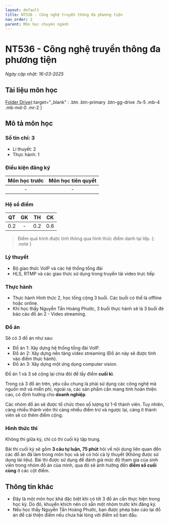 ```yaml
---
layout: default
title: NT536 - Công nghệ truyền thông đa phương tiện
nav_order: 2
parent: Môn học chuyên ngành
---
```


# NT536 - Công nghệ truyền thông đa phương tiện

*Ngày cập nhật: 16-03-2025*
## Tài liệu môn học

[Folder Drive](https://drive.google.com/drive/folders/1-S5_1_hhosfYUf4j17ETrCTGkq9LMJGR?usp=sharing){:target="_blank" : .btn .btn-primary .btn-gg-drive .fs-5 .mb-4 .mb-md-0 .mr-2 }

## Mô tả môn học

### Số tín chỉ: 3
- Lí thuyết: 2
- Thực hành: 1

### Điều kiện đăng ký

| Môn học trước| Môn học tiên quyết  |
|------|-----|
| <center> - </center>| <center>-</center>|

### Hệ số điểm

| QT   | GK  | TH  | CK  |
|------|-----|-----|-----|
| <center>0.2</center>| <center>-</center>| <center>0.2</center> | <center>0.6</center> |

> Điểm quá trình được tính thông qua hình thức điểm danh tại lớp.
{: .note }
### Lý thuyết

- Bộ giao thức VoIP và các hệ thống tổng đài
- HLS, RTMP và các giao thức sử dụng trong truyền tải video trực tiếp

### Thực hành

- Thực hành Hình thức 2, học tổng cộng 3 buổi. Các buổi có thể là offline hoặc online.
- Khi học thầy Nguyễn Tấn Hoàng Phước, 3 buổi thực hành sẽ là 3 buổi đẻ báo cáo đồ án 2 - Video streaming.

### Đồ án

Sẽ có 3 đồ án như sau:

- Đồ án 1: Xây dựng hệ thống tổng đài VoIP.
- Đồ án 2: Xây dựng nền tảng video streaming (Đồ án này sẽ được tính vào điểm thực hành).
- Đồ án 3: Xây dựng một ứng dụng computer vision.

Đồ án 1 và 3 sẽ cộng lại chia đôi để lấy điểm **cuối kì**.

Trong cả 3 đồ án trên, yêu cầu chung là phải sử dụng các công nghệ mã nguồn mở và miễn phí, ngoài ra, các sản phẩm cần mang tính hoàn thiện cao, có định hướng cho **doanh nghiệp**.

Các nhóm đồ án sẽ được tổ chức theo số lượng từ 1-6 thành viên. Tuy nhiên, càng nhiều thành viên thì càng nhiều điểm trừ và ngược lại, càng ít thành viên sẽ có thêm điểm cộng.

### Hình thức thi

Không thi giữa kỳ, chỉ có thi cuối kỳ tập trung.

Bài thi cuối kỳ sẽ gồm **3 câu tự luận, 75 phút** hỏi về nội dung liên quan đến các đồ án đã làm trong môn học và sẽ có hỏi cả lý thuyết (Không được sử dụng tài liệu). Bài thi được sử dụng để đánh giá mức độ tham gia của sinh viên trong nhóm đồ án của mình, qua đó sẽ ảnh hưởng đến **điểm số cuối cùng** ở các cột điểm.

## Thông tin khác

- Đây là một môn học khá đặc biệt khi có tới 3 đồ án cần thực hiện trong học kỳ. Do đó, khuyến khích nên có sẵn một nhóm trước khi đăng ký.
- Nếu học thầy Nguyễn Tấn Hoàng Phước, bạn được phép báo cáo lại đồ án để cải thiện điểm nếu chưa hài lòng với điểm số ban đầu.
